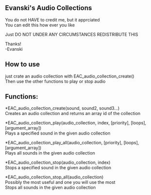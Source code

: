 ## Evanski's Audio Collections

You do not HAVE to credit me, but it apprciated  
You can edit this how ever you like  

Just DO NOT UNDER ANY CIRCUMSTANCES REDISTRIBUTE THIS  

Thanks!  
-Evanski


## How to use
just crate an audio collection with EAC_audio_collection_create()  
Then use the other functions to play or stop audio  


## Functions:

*EAC_audio_collection_create(sound, sound2, sound3...)  
Creates an audio collection and returns an array id of the collection  

*EAC_audio_collection_play(audio_collection, index, [priority], [loops], [argument_array])  
Plays a specified sound in the given audio collection  

*EAC_audio_collection_play_all(audio_collection, [priority], [loops], [argument_array])    
Plays all sounds in the given audio collection    

*EAC_audio_collection_stop(audio_collection, index)  
Stops a specified sound in the given audio collection  

*EAC_audio_collection_stop_all(audio_collection)  
Possibly the most useful and one you will use the most  
Stops all sounds in the given audio collection  